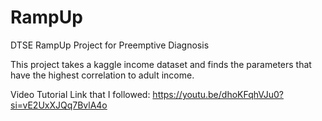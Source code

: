 # RampUp
DTSE RampUp Project for Preemptive Diagnosis

This project takes a kaggle income dataset and finds the parameters that have the highest correlation to adult income. 

Video Tutorial Link that I followed: https://youtu.be/dhoKFqhVJu0?si=vE2UxXJQq7BvlA4o
